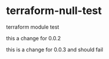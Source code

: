 # terraform-null-test
terraform module test 

this a change for 0.0.2

this is a change for 0.0.3 and should fail
